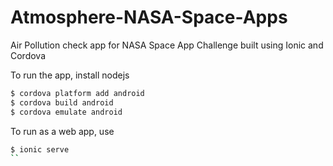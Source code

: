 # Atmosphere-NASA-Space-Apps
Air Pollution check app for NASA Space App Challenge built using Ionic and Cordova

To run the app, install nodejs

```bash
$ cordova platform add android
$ cordova build android
$ cordova emulate android
```
To run as a web app, use

```bash
$ ionic serve
``
